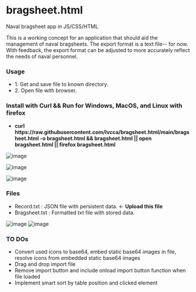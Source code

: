 # bragsheet.html
Naval bragsheet app in JS/CSS/HTML

This is a working concept for an application that should aid the management of naval bragsheets.
The export format is a text file-- for now.
With feedback, the export format can be adjusted to more accurately reflect the needs of naval personnel.

<H3>Usage</H3>

<ul>
<li>1. Get and save file to known directory. </li>
<li>2. Open file with browser. </li>
</ul>

<H3>Install with Curl && Run for Windows, MacOS, and Linux with firefox</H3>
<ul>
<li><b>curl https://raw.githubusercontent.com/lvcca/bragsheet.html/main/bragsheet.html -o bragsheet.html && bragsheet.html || open bragsheet.html || firefox bragsheet.html</b></li>
</ul>


![image](https://user-images.githubusercontent.com/49540886/129809615-83aa8611-847a-4468-8ac3-7eb9b299e4b1.png)

![image](https://user-images.githubusercontent.com/49540886/129809673-47325333-1d3e-4f20-8de8-0540ff705be1.png)

![image](https://user-images.githubusercontent.com/49540886/129809719-89b0c889-8290-4942-9f4b-5d3e184389b2.png)


<H3>Files</H3>
<ul>
<li>Record.txt : JSON file with persistent data. <- <b>Upload this file</b></li>
<li>Bragsheet.txt : Formatted txt file with stored data.</li>
</ul>

![image](https://user-images.githubusercontent.com/49540886/129809693-c12488d3-efba-4182-b99d-f1b6a179d924.png)
![image](https://user-images.githubusercontent.com/49540886/129809753-3317505a-cd1f-46e5-8310-80745724d770.png)

<H3>TO DOs</H3>
<ul>
<li>Convert used icons to base64, embed static base64 images in file, resolve icons from embedded static base64 images</li>
<li>Drag and drop import file</li>
<li>Remove import button and include onload import button function when file loaded</li>
<li>Implement smart sort by table position and clicked element</li>
</ul>
